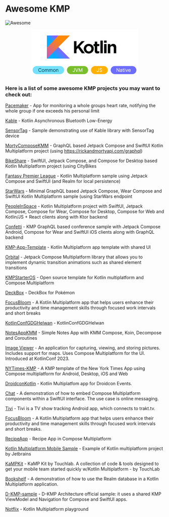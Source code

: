 # Awesome KMP
![Awesome](https://cdn.rawgit.com/sindresorhus/awesome/d7305f38d29fed78fa85652e3a63e154dd8e8829/media/badge.svg)

<p align="center">
  <img  src="logo.png">
</p>

### Here is a list of some awesome KMP projects you may want to check out:

[Pacemaker](https://github.com/sellmair/pacemaker) - App for monitoring a whole groups heart rate, notifying the whole group if one exceeds his personal limit

[Kable](https://github.com/JuulLabs/kable) - Kotlin Asynchronous Bluetooth Low-Energy

[SensorTag](https://github.com/JuulLabs/sensortag) - Sample demonstrating use of Kable library with SensorTag device

[MortyComposeKMM](https://github.com/joreilly/MortyComposeKMM) - GraphQL based Jetpack Compose and SwiftUI Kotlin Multiplatform project (using https://rickandmortyapi.com/graphql)

[BikeShare](https://github.com/joreilly/BikeShare) - SwiftUI, Jetpack Compose, and Compose for Desktop based Kotlin Multiplatform project (using CityBikes

[Fantasy Premier League](https://github.com/joreilly/FantasyPremierLeague) - Kotlin Multiplatform sample using Jetpack Compose and SwiftUI (and Realm for local persistence)

[StarWars](https://github.com/joreilly/StarWars) - Minimal GraphQL based Jetpack Compose, Wear Compose and SwiftUI Kotlin Multiplatform sample (using StarWars endpoint

[PeopleInSpace](https://github.com/joreilly/PeopleInSpace) - Kotlin Multiplatform project with SwiftUI, Jetpack Compose, Compose for Wear, Compose for Desktop, Compose for Web and Kotlin/JS + React clients along with Ktor backend

[Confetti](https://github.com/joreilly/Confetti) - KMP GraphQL based conference sample with Jetpack Compose Android, Compose for Wear and SwiftUI iOS clients along with GraphQL backend

[KMP-App-Template](https://github.com/Kotlin/KMP-App-Template) - Kotlin Multiplatform app template with shared UI

[Orbital](https://github.com/skydoves/Orbital) - Jetpack Compose Multiplatform library that allows you to implement dynamic transition animations such as shared element transitions

[KMPStarterOS](https://github.com/AppKickstarter/KMPStarterOS) - Open source template for Kotlin multiplatform and Compose Multiplatform

[DeckBox](https://github.com/r0adkll/DeckBox) - DeckBox for Pokémon

[FocusBloom](https://github.com/JoelKanyi/FocusBloom) - A Kotlin Multiplatform app that helps users enhance their productivity and time management skills through focused work intervals and short breaks

[KotlinConfGDGHelwan](https://github.com/qamarelsafadi/KotlinConfGDGHelwan) - KotlinConfGDGHelwan

[NotesAppKMM](https://github.com/kamathis4/NotesAppKMM) - Simple Notes App with KMM Compose, Koin, Decompose and Coroutines

[Image Viewer](https://github.com/JetBrains/compose-multiplatform/tree/master/examples/imageviewer) - An application for capturing, viewing, and storing pictures. Includes support for maps. Uses Compose Multiplatform for the UI. Introduced at KotlinConf 2023.

[NYTimes-KMP](https://github.com/xxfast/NYTimes-KMP) - A KMP template of the New York Times App using Compose multiplatform for Android, Desktop, iOS and Web

[DroidconKotlin](https://github.com/touchlab/DroidconKotlin) - Kotlin Multiplatfom app for Droidcon Events.


[Chat](https://github.com/JetBrains/compose-multiplatform/tree/master/examples/chat) - A demonstration of how to embed Compose Multiplatform components within a SwiftUI interface. The use case is online messaging.

[Tivi](https://github.com/chrisbanes/tivi) - Tivi is a TV show tracking Android app, which connects to trakt.tv.

[FocusBloom](https://github.com/JoelKanyi/FocusBloom) - A Kotlin Multiplatform app that helps users enhance their productivity and time management skills through focused work intervals and short breaks.

[RecipeApp](https://github.com/SEAbdulbasit/recipe-app) - Recipe App in Compose Multiplatform

[Kotlin Multiplatform Mobile Sample](https://github.com/Kotlin/kmm-basic-sample) - Example of Kotlin multiplatform project by Jetbrains



[KaMPKit](https://github.com/touchlab/KaMPKit) - KaMP Kit by Touchlab. A collection of code & tools designed to get your mobile team started quickly w/Kotlin Multiplatform - by TouchLab

[Bookshelf](https://github.com/realm/realm-kotlin-samples/tree/main/Bookshelf) - A demonstration of how to use the Realm database in a Kotlin Multiplatform application.

[D-KMP-sample](https://github.com/dbaroncelli/D-KMP-sample) - D-KMP Architecture official sample: it uses a shared KMP ViewModel and Navigation for Compose and SwiftUI apps.

[Notflix](https://github.com/VictorKabata/Notflix) - Kotlin Multiplatform playground